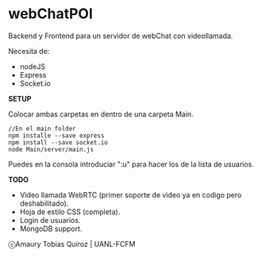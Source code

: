 # webChatPOI
Backend y Frontend para un servidor de webChat con videollamada.

Necesita de:
* nodeJS
* Express
* Socket.io

**SETUP**

Colocar ambas carpetas en dentro de una carpeta Main.

```[javascript]
//En el main folder
npm installe --save express
npm install --save socket.io
node Main/server/main.js
```

Puedes en la consola introduciar ":u" para hacer los de la lista de usuarios.

**TODO**

* Video llamada WebRTC (primer soporte de video ya en codigo pero deshabilitado).
* Hoja de estilo CSS (completa). 
* Login de usuarios.
* MongoDB support.

ⓒAmaury Tobias Quiroz | UANL-FCFM